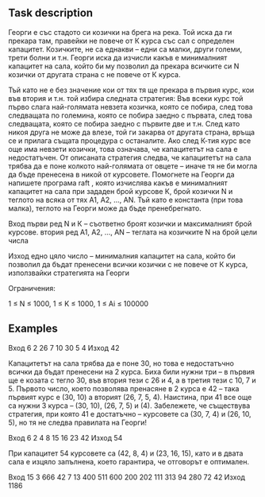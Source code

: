 ## Task description

Георги е със стадото си козички на брега на река. Той иска да ги прекара там, правейки не повече от К курса със сал с определен капацитет. 
Козичките, не са еднакви – едни са малки, други големи, трети болни и т.н. Георги иска да изчисли какъв е минималният капацитет на сала, 
който би му позволил да прекара всичките си N козички от другата страна с не повече от К курса.

Тъй като не е без значение кои от тях тя ще прекара в първия курс, кои във втория и т.н. той избира следната стратегия: 
Във всеки курс той първо слага най-голямата невзета козичка, която се побира, след това следващата по големина, която се побира заедно с първата, 
след това следващата, която се побира заедно с първите две и т.н. След като никоя друга не може да влезе, той ги закарва от другата страна, 
връща се и прилага същата процедура с останалите. Ако след К-тия курс все още има невзети козички, това означава, че капацитетът на сала е недостатъчен. 
От описаната стратегия следва, че капацитетът на сала трябва да е поне колкото най-голямата от овцете – иначе тя не би могла да бъде пренесена в никой от курсовете. 
Помогнете на Георги да напишете програма raft , която изчислява какъв е минималният капацитет на сала при зададен брой курсове К, 
брой козички N и теглото на всяка от тях A1, A2, …, AN. Тъй като е константа (при това малка), теглото на Георги може да бъде пренебрегнато.

Вход
първи ред
N и К – съответно броят козички и максималният брой курсове.
втория ред
A1, A2, …, AN – теглата на козичките N на брой цели числа

Изход
едно цяло число – минималния капацитет на сала, който би позволил да бъдат пренесени всички козички с не повече от К курса, използвайки стратегията на Георги

Ограничения:

1 ≤ N ≤ 1000, 1 ≤ K ≤ 1000, 1 ≤ Ai ≤ 100000


## Examples

Вход
6 2
26 7 10 30 5 4
Изход
42

Капацитетът на сала трябва да е поне 30, но това е недостатъчно всички
да бъдат пренесени на 2 курса. Биха били нужни три – в първия ще е козата с тегло 30, във втория тези с 26 и 4, 
а в третия тези с 10, 7 и 5. Първото число, което позволява пренасяне в 2 курса е 42 – така първият курс е (30, 10) а вторият (26, 7, 5, 4). 
Наистина, при 41 все още са нужни 3 курса – (30, 10), (26, 7, 5) и (4). Забележете, че съществува стратегия, при която 41
е достатъчно – курсовете са (30, 7, 4) и (26, 10, 5), но тя не следва правилата на Георги!


Вход
6 2
4 8 15 16 23 42
Изход
54

При капацитет 54 курсовете са (42, 8, 4) и (23, 16, 15), като и в двата сала
е изцяло запълнена, което гарантира, че отговорът е оптимален.

Вход
15 3
666 42 7 13 400 511 600 200 202 111 313 94 280 72 42
Изход
1186
